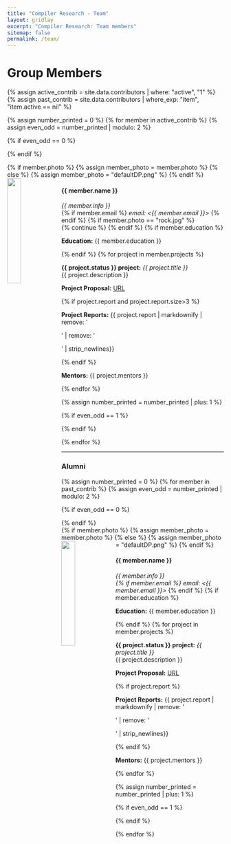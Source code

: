 ```yaml
---
title: "Compiler Research - Team"
layout: gridlay
excerpt: "Compiler Research: Team members"
sitemap: false
permalink: /team/
---
```


# Group Members

<div class="clearfix">

{% assign active_contrib = site.data.contributors | where: "active", "1" %}
{% assign past_contrib = site.data.contributors | where_exp: "item", "item.active == nil" %}

{% assign number_printed = 0 %}
{% for member in active_contrib %}
{% assign even_odd = number_printed | modulo: 2 %}

{% if even_odd == 0 %}
<div class="row">
{% endif %}

<div class="col-sm-6 clearfix">

{% if member.photo %}
  {% assign member_photo = member.photo %}
{% else %}
  {% assign member_photo = "defaultDP.png" %}
{% endif %}
  <img src="{{ site.url }}{{ site.baseurl }}/images/team/{{ member_photo }}" class="img-responsive" width="25%" style="float: left" />
  <h4>{{ member.name }}</h4>
  <i>{{ member.info }}</i><br>
{% if member.email %}
  <i>email: <{{ member.email }}></i>
{% endif %}
  {% if member.photo == "rock.jpg" %}
  </div>
     {% continue %}
  {% endif %}
{% if member.education %}
  <p> <strong>Education:</strong> {{ member.education }} </p>
{% endif %}  
  {% for project in member.projects %}
  <p class="text-justify">
    <strong> {{ project.status }} project:</strong>
    <i>{{ project.title }}</i><br/>{{ project.description }}
  </p>
  <p>
    <strong>Project Proposal:</strong>
    <a href="{{ project.proposal }}" target=_blank >URL</a>
  </p>
{% if project.report and project.report.size>3 %}
  <p>
    <strong>Project Reports:</strong>
    {{ project.report | markdownify | remove: '<p>' | remove: '</p>' | strip_newlines}}
  </p>
{% endif %}  
  <p> <strong>Mentors:</strong> {{ project.mentors }} </p> 
  {% endfor %}
</div>

{% assign number_printed = number_printed | plus: 1 %}

{% if even_odd == 1 %}
</div>
{% endif %}

{% endfor %}
</div>

<hr />

### Alumni

<div class="clearfix">


{% assign number_printed = 0 %}
{% for member in past_contrib %}
{% assign even_odd = number_printed | modulo: 2 %}

{% if even_odd == 0 %}
<div class="row">
{% endif %}

<div class="col-sm-6 clearfix">
{% if member.photo %}
  {% assign member_photo = member.photo %}
{% else %}
  {% assign member_photo = "defaultDP.png" %}
{% endif %}
  <img src="{{ site.url }}{{ site.baseurl }}/images/team/{{ member_photo }}" class="img-responsive" width="25%" style="float: left" />
  <h4>{{ member.name }}</h4>
  <i>{{ member.info }}<br>
{% if member.email %}
  email: <{{ member.email }}></i>
{% endif %}
{% if member.education %}
<p> <strong>Education:</strong> {{ member.education }} </p>
{% endif %}
  {% for project in member.projects %}
  <p class="text-justify">
    <strong> {{ project.status }} project:</strong>
    <i>{{ project.title }}</i><br/>{{ project.description }}
  </p>
  <p>
    <strong>Project Proposal:</strong>
    <a href="{{ project.proposal }}" target=_blank >URL</a>
  </p>
{% if project.report %}
  <p>
    <strong>Project Reports:</strong>
    {{ project.report | markdownify | remove: '<p>' | remove: '</p>' | strip_newlines}}
  </p>
{% endif %}
  <p> <strong>Mentors:</strong> {{ project.mentors }} </p> 
  {% endfor %}
</div>

{% assign number_printed = number_printed | plus: 1 %}

{% if even_odd == 1 %}
</div>

{% endif %}

{% endfor %}
</div>
